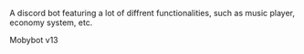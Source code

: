 A discord bot featuring a lot of diffrent functionalities, such as music player, economy system, etc.

Mobybot v13
